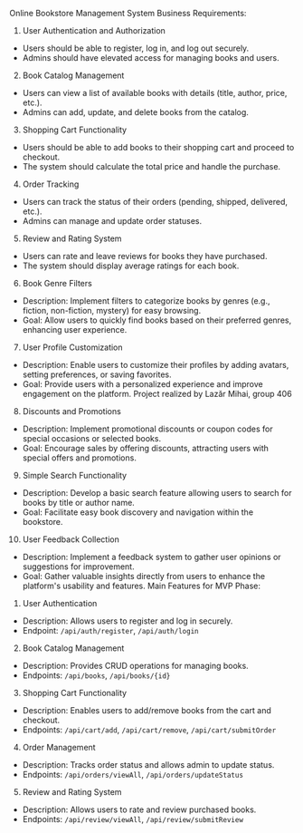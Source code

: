 Online Bookstore Management System
Business Requirements:
1. User Authentication and Authorization
- Users should be able to register, log in, and log out securely.
- Admins should have elevated access for managing books and users.
2. Book Catalog Management
- Users can view a list of available books with details (title, author, price, etc.).
- Admins can add, update, and delete books from the catalog.
3. Shopping Cart Functionality
- Users should be able to add books to their shopping cart and proceed to checkout.
- The system should calculate the total price and handle the purchase.
4. Order Tracking
- Users can track the status of their orders (pending, shipped, delivered, etc.).
- Admins can manage and update order statuses.
5. Review and Rating System
- Users can rate and leave reviews for books they have purchased.
- The system should display average ratings for each book.
6. Book Genre Filters
- Description: Implement filters to categorize books by genres (e.g., fiction, non-fiction, mystery) for easy browsing.
- Goal: Allow users to quickly find books based on their preferred genres, enhancing user experience.
7. User Profile Customization
- Description: Enable users to customize their profiles by adding avatars, setting preferences, or saving favorites.
- Goal: Provide users with a personalized experience and improve engagement on the platform.
Project realized by Lazăr Mihai, group 406
8. Discounts and Promotions
- Description: Implement promotional discounts or coupon codes for special occasions or selected books.
- Goal: Encourage sales by offering discounts, attracting users with special offers and promotions.
9. Simple Search Functionality
- Description: Develop a basic search feature allowing users to search for books by title or author name.
- Goal: Facilitate easy book discovery and navigation within the bookstore.
10. User Feedback Collection
- Description: Implement a feedback system to gather user opinions or suggestions for improvement.
- Goal: Gather valuable insights directly from users to enhance the platform's usability and features.
Main Features for MVP Phase:
1. User Authentication
- Description: Allows users to register and log in securely.
- Endpoint: `/api/auth/register`, `/api/auth/login`
2. Book Catalog Management
- Description: Provides CRUD operations for managing books.
- Endpoints: `/api/books`, `/api/books/{id}`
3. Shopping Cart Functionality
- Description: Enables users to add/remove books from the cart and checkout.
- Endpoints: `/api/cart/add`, `/api/cart/remove`, `/api/cart/submitOrder`
4. Order Management
- Description: Tracks order status and allows admin to update status.
- Endpoints: `/api/orders/viewAll`, `/api/orders/updateStatus`
5. Review and Rating System
- Description: Allows users to rate and review purchased books.
- Endpoints: `/api/review/viewAll`, `/api/review/submitReview`
